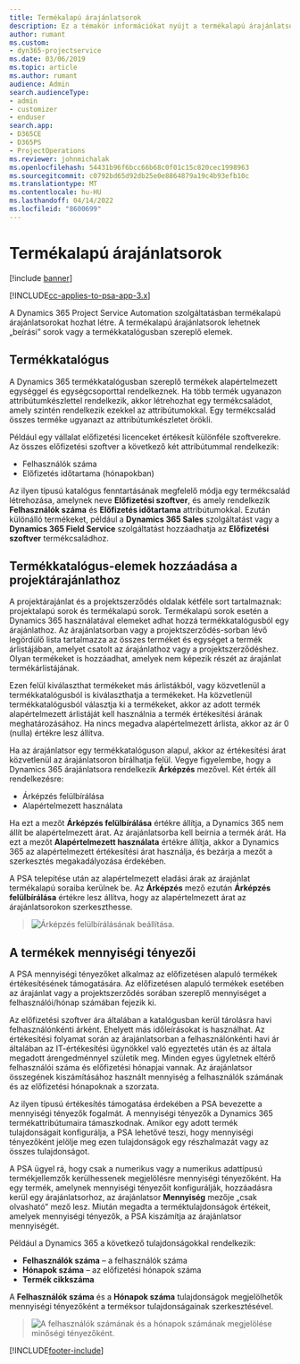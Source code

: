 ```yaml
---
title: Termékalapú árajánlatsorok
description: Ez a témakör információkat nyújt a termékalapú árajánlatsorokról.
author: rumant
ms.custom:
- dyn365-projectservice
ms.date: 03/06/2019
ms.topic: article
ms.author: rumant
audience: Admin
search.audienceType:
- admin
- customizer
- enduser
search.app:
- D365CE
- D365PS
- ProjectOperations
ms.reviewer: johnmichalak
ms.openlocfilehash: 54431b96f6bcc66b68c0f01c15c820cec1998963
ms.sourcegitcommit: c0792bd65d92db25e0e8864879a19c4b93efb10c
ms.translationtype: MT
ms.contentlocale: hu-HU
ms.lasthandoff: 04/14/2022
ms.locfileid: "8600699"
---
```

# <a name="product-based-quote-lines"></a>Termékalapú árajánlatsorok

[!include [banner](../includes/psa-now-project-operations.md)]

[!INCLUDE[cc-applies-to-psa-app-3.x](../includes/cc-applies-to-psa-app-3x.md)]


A Dynamics 365 Project Service Automation szolgáltatásban termékalapú árajánlatsorokat hozhat létre. A termékalapú árajánlatsorok lehetnek „beírási” sorok vagy a termékkatalógusban szereplő elemek.

## <a name="product-catalog"></a>Termékkatalógus

A Dynamics 365 termékkatalógusban szereplő termékek alapértelmezett egységgel és egységcsoporttal rendelkeznek. Ha több termék ugyanazon attribútumkészlettel rendelkezik, akkor létrehozhat egy termékcsaládot, amely szintén rendelkezik ezekkel az attribútumokkal. Egy termékcsalád összes terméke ugyanazt az attribútumkészletet örökli.

Például egy vállalat előfizetési licenceket értékesít különféle szoftverekre. Az összes előfizetési szoftver a következő két attribútummal rendelkezik:

- Felhasználók száma 
- Előfizetés időtartama (hónapokban)

Az ilyen típusú katalógus fenntartásának megfelelő módja egy termékcsalád létrehozása, amelynek neve **Előfizetési szoftver**, és amely rendelkezik **Felhasználók száma** és **Előfizetés időtartama** attribútumokkal. Ezután különálló termékeket, például a **Dynamics 365 Sales** szolgáltatást vagy a **Dynamics 365 Field Service** szolgáltatást hozzáadhatja az **Előfizetési szoftver** termékcsaládhoz.

## <a name="adding-product-catalog-items-to-a-project-quote"></a>Termékkatalógus-elemek hozzáadása a projektárajánlathoz

A projektárajánlat és a projektszerződés oldalak kétféle sort tartalmaznak: projektalapú sorok és termékalapú sorok. Termékalapú sorok esetén a Dynamics 365 használatával elemeket adhat hozzá termékkatalógusból egy árajánlathoz. Az árajánlatsorban vagy a projektszerződés-sorban lévő legördülő lista tartalmazza az összes terméket és egységet a termék árlistájában, amelyet csatolt az árajánlathoz vagy a projektszerződéshez. Olyan termékeket is hozzáadhat, amelyek nem képezik részét az árajánlat termékárlistájának.

Ezen felül kiválaszthat termékeket más árlistákból, vagy közvetlenül a termékkatalógusból is kiválaszthatja a termékeket. Ha közvetlenül termékkatalógusból választja ki a termékeket, akkor az adott termék alapértelmezett árlistáját kell használnia a termék értékesítési árának meghatározásához. Ha nincs megadva alapértelmezett árlista, akkor az ár 0 (nulla) értékre lesz állítva.

Ha az árajánlatsor egy termékkatalóguson alapul, akkor az értékesítési árat közvetlenül az árajánlatsoron bírálhatja felül. Vegye figyelembe, hogy a Dynamics 365 árajánlatsora rendelkezik **Árképzés** mezővel. Két érték áll rendelkezésre:

- Árképzés felülbírálása  
- Alapértelmezett használata

Ha ezt a mezőt **Árképzés felülbírálása** értékre állítja, a Dynamics 365 nem állít be alapértelmezett árat. Az árajánlatsorba kell beírnia a termék árát. Ha ezt a mezőt **Alapértelmezett használata** értékre állítja, akkor a Dynamics 365 az alapértelmezett értékesítési árat használja, és bezárja a mezőt a szerkesztés megakadályozása érdekében.

A PSA telepítése után az alapértelmezett eladási árak az árajánlat termékalapú soraiba kerülnek be. Az **Árképzés** mező ezután **Árképzés felülbírálása** értékre lesz állítva, hogy az alapértelmezett árat az árajánlatsorokon szerkeszthesse.

> ![Árképzés felülbírálásának beállítása.](media/basic-guide-10.png)
 
## <a name="quantity-factors-for-products"></a>A termékek mennyiségi tényezői

A PSA mennyiségi tényezőket alkalmaz az előfizetésen alapuló termékek értékesítésének támogatására. Az előfizetésen alapuló termékek esetében az árajánlat vagy a projektszerződés sorában szereplő mennyiséget a felhasználói/hónap számában fejezik ki.

Az előfizetési szoftver ára általában a katalógusban kerül tárolásra havi felhasználónkénti árként. Ehelyett más időleírásokat is használhat. Az értékesítési folyamat során az árajánlatsorban a felhasználónkénti havi ár általában az IT-értékesítési ügynökkel való egyeztetés után és az általa megadott árengedménnyel születik meg. Minden egyes ügyletnek eltérő felhasználói száma és előfizetési hónapjai vannak. Az árajánlatsor összegének kiszámításához használt mennyiség a felhasználók számának és az előfizetési hónapoknak a szorzata.

Az ilyen típusú értékesítés támogatása érdekében a PSA bevezette a mennyiségi tényezők fogalmát. A mennyiségi tényezők a Dynamics 365 termékattribútumaira támaszkodnak. Amikor egy adott termék tulajdonságait konfigurálja, a PSA lehetővé teszi, hogy mennyiségi tényezőként jelölje meg ezen tulajdonságok egy részhalmazát vagy az összes tulajdonságot.

A PSA ügyel rá, hogy csak a numerikus vagy a numerikus adattípusú termékjellemzők kerülhessenek megjelölésre mennyiségi tényezőként. Ha egy termék, amelynek mennyiségi tényezőit konfigurálják, hozzáadásra kerül egy árajánlatsorhoz, az árajánlatsor **Mennyiség** mezője „csak olvasható” mező lesz. Miután megadta a terméktulajdonságok értékeit, amelyek mennyiségi tényezők, a PSA kiszámítja az árajánlatsor mennyiségét.

Például a Dynamics 365 a következő tulajdonságokkal rendelkezik: 

- **Felhasználók száma** – a felhasználók száma 
- **Hónapok száma** – az előfizetési hónapok száma
- **Termék cikkszáma** 

A **Felhasználók száma** és a **Hónapok száma** tulajdonságok megjelölhetők mennyiségi tényezőként a terméksor tulajdonságainak szerkesztésével. 

> ![A felhasználók számának és a hónapok számának megjelölése minőségi tényezőként.](media/basic-guide-11.png)
 


[!INCLUDE[footer-include](../includes/footer-banner.md)]
